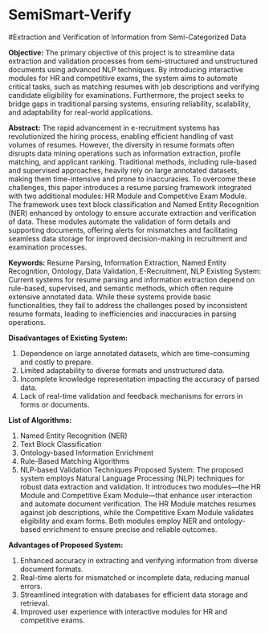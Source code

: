 # SemiSmart-Verify
#Extraction and Verification of Information from Semi-Categorized Data

**Objective:** The primary objective of this project is to streamline data extraction and validation processes from semi-structured and unstructured documents using advanced NLP techniques. By introducing interactive modules for HR and competitive exams, the system aims to automate critical tasks, such as matching resumes with job descriptions and verifying candidate eligibility for examinations. Furthermore, the project seeks to bridge gaps in traditional parsing systems, ensuring reliability, scalability, and adaptability for real-world applications.

**Abstract:** The rapid advancement in e-recruitment systems has revolutionized the hiring process, enabling efficient handling of vast volumes of resumes. However, the diversity in resume formats often disrupts data mining operations such as information extraction, profile matching, and applicant ranking. Traditional methods, including rule-based and supervised approaches, heavily rely on large annotated datasets, making them time-intensive and prone to inaccuracies. To overcome these challenges, this paper introduces a resume parsing framework integrated with two additional modules: HR Module and Competitive Exam Module. The framework uses text block classification and Named Entity Recognition (NER) enhanced by ontology to ensure accurate extraction and verification of data. These modules automate the validation of form details and supporting documents, offering alerts for mismatches and facilitating seamless data storage for improved decision-making in recruitment and examination processes.

**Keywords:** Resume Parsing, Information Extraction, Named Entity Recognition, Ontology, Data Validation, E-Recruitment, NLP
Existing System: Current systems for resume parsing and information extraction depend on rule-based, supervised, and semantic methods, which often require extensive annotated data. While these systems provide basic functionalities, they fail to address the challenges posed by inconsistent resume formats, leading to inefficiencies and inaccuracies in parsing operations.

**Disadvantages of Existing System:**
1.	Dependence on large annotated datasets, which are time-consuming and costly to prepare.
2.	Limited adaptability to diverse formats and unstructured data.
3.	Incomplete knowledge representation impacting the accuracy of parsed data.
4.	Lack of real-time validation and feedback mechanisms for errors in forms or documents.

**List of Algorithms:**
1.	Named Entity Recognition (NER)
2.	Text Block Classification
3.	Ontology-based Information Enrichment
4.	Rule-Based Matching Algorithms
5.	NLP-based Validation Techniques
Proposed System: The proposed system employs Natural Language Processing (NLP) techniques for robust data extraction and validation. It introduces two modules—the HR Module and Competitive Exam Module—that enhance user interaction and automate document verification. The HR Module matches resumes against job descriptions, while the Competitive Exam Module validates eligibility and exam forms. Both modules employ NER and ontology-based enrichment to ensure precise and reliable outcomes.

**Advantages of Proposed System:**
1.	Enhanced accuracy in extracting and verifying information from diverse document formats.
2.	Real-time alerts for mismatched or incomplete data, reducing manual errors.
3.	Streamlined integration with databases for efficient data storage and retrieval.
4.	Improved user experience with interactive modules for HR and competitive exams.
